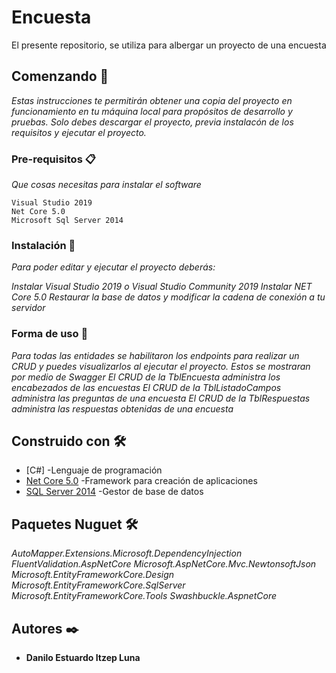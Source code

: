 # Encuesta
El presente repositorio, se utiliza para albergar un proyecto de una encuesta

## Comenzando 🚀

_Estas instrucciones te permitirán obtener una copia del proyecto en funcionamiento en tu máquina local para propósitos de desarrollo y pruebas._
_Solo debes descargar el proyecto, previa instalacón de los requisitos y ejecutar el proyecto._

### Pre-requisitos 📋

_Que cosas necesitas para instalar el software_

```
Visual Studio 2019
Net Core 5.0
Microsoft Sql Server 2014
```

### Instalación 🔧

_Para poder editar y ejecutar el proyecto deberás:_

_Instalar Visual Studio 2019 o Visual Studio Community 2019_
_Instalar NET Core 5.0_
_Restaurar la base de datos y modificar la cadena de conexión a tu servidor_

### Forma de uso 🔧

_Para todas las entidades se habilitaron los endpoints para realizar un CRUD y puedes visualizarlos al ejecutar el proyecto. Estos se mostraran por medio de Swagger_
_El CRUD de la TblEncuesta administra los encabezados de las encuestas_
_El CRUD de la TblListadoCampos administra las preguntas de una encuesta_
_El CRUD de la TblRespuestas administra las respuestas obtenidas de una encuesta_

## Construido con 🛠️

* [C#] -Lenguaje de programación
* [Net Core 5.0](https://dotnet.microsoft.com/download/dotnet/3.1) -Framework para creación de aplicaciones
* [SQL Server 2014](https://www.microsoft.com/es-es/download/details.aspx?id=42299) -Gestor de base de datos

## Paquetes Nuguet 🛠️
_AutoMapper.Extensions.Microsoft.DependencyInjection_
_FluentValidation.AspNetCore_
_Microsoft.AspNetCore.Mvc.NewtonsoftJson_
_Microsoft.EntityFrameworkCore.Design_
_Microsoft.EntityFrameworkCore.SqlServer_
_Microsoft.EntityFrameworkCore.Tools_
_Swashbuckle.AspnetCore_

## Autores ✒️

* **Danilo Estuardo Itzep Luna** 



